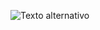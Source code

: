 ![Texto alternativo]((https://github.com/francinedds/card-slider-dogs/blob/main/images/mockup-card-slider-dogs.png))
